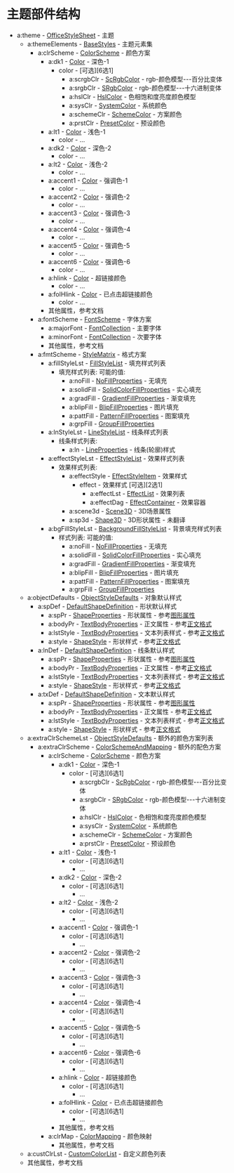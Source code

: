 # 主题部件结构

- a:theme - [OfficeStyleSheet](../ecma-part1/chapter20/main/shared_style_sheet.md#20169-theme-主题) - 主题
    - a:themeElements - [BaseStyles](../ecma-part1/chapter20/main/shared_style_sheet.md#201610-themeelements-主题元素集) - 主题元素集
        - a:clrScheme - [ColorScheme](../ecma-part1/chapter20/main/shared_style_sheet.md#20162-clrscheme-颜色方案) - 颜色方案
            - a:dk1 - [Color](../ecma-part1/chapter20/main/styles.md#201419-dk1-深色-1) - 深色-1
                - color - [可选][6选1]
                    - a:scrgbClr - [ScRgbColor](../ecma-part1/chapter20/main/basics.md#2012330-scrgbclr-rgb-颜色模型---百分比变体) - rgb-颜色模型---百分比变体
                    - a:srgbClr - [SRgbColor](../ecma-part1/chapter20/main/basics.md#2012332-srgbclr-rgb-颜色模型---十六进制变体) - rgb-颜色模型---十六进制变体
                    - a:hslClr - [HslColor](../ecma-part1/chapter20/main/basics.md#2012313-hslclr-色相饱和度亮度颜色模型) - 色相饱和度亮度颜色模型
                    - a:sysClr - [SystemColor](../ecma-part1/chapter20/main/basics.md#2012333-sysclr-系统颜色) - 系统颜色
                    - a:schemeClr - [SchemeColor](../ecma-part1/chapter20/main/basics.md#2012329-schemeclr-方案颜色) - 方案颜色
                    - a:prstClr - [PresetColor](../ecma-part1/chapter20/main/basics.md#2012322-prstclr-预设颜色) - 预设颜色
            - a:lt1 - [Color](../ecma-part1/chapter20/main/styles.md#2014122-lt1-浅色-1) - 浅色-1
                - color - ...
            - a:dk2 - [Color](../ecma-part1/chapter20/main/styles.md#2014110-dk2-深色-2) - 深色-2
                - color - ...
            - a:lt2 - [Color](../ecma-part1/chapter20/main/styles.md#2014123-lt2-浅色-2) - 浅色-2
                - color - ...
            - a:accent1 - [Color](../ecma-part1/chapter20/main/styles.md#201411-accent1-强调色-1) - 强调色-1
                - color - ...
            - a:accent2 - [Color](../ecma-part1/chapter20/main/styles.md#201412-accent2-强调色-2) - 强调色-2
                - color - ...
            - a:accent3 - [Color](../ecma-part1/chapter20/main/styles.md#201413-accent3-强调色-3) - 强调色-3
                - color - ...
            - a:accent4 - [Color](../ecma-part1/chapter20/main/styles.md#201414-accent4-强调色-4) - 强调色-4
                - color - ...
            - a:accent5 - [Color](../ecma-part1/chapter20/main/styles.md#201415-accent5-强调色-5) - 强调色-5
                - color - ...
            - a:accent6 - [Color](../ecma-part1/chapter20/main/styles.md#201416-accent6-强调色-6) - 强调色-6
                - color - ...
            - a:hlink - [Color](../ecma-part1/chapter20/main/styles.md#2014119-hlink-超链接) - 超链接颜色
                - color - ...
            - a:folHlink - [Color](../ecma-part1/chapter20/main/styles.md#2014115-folhlink-已关注的超链接) - 已点击超链接颜色
                - color - ...
            - 其他属性，参考文档
        - a:fontScheme - [FontScheme](../ecma-part1/chapter20/main/styles.md#2014118-fontscheme-字体方案) - 字体方案
            - a:majorFont - [FontCollection](../ecma-part1/chapter20/main/styles.md#2014124-majorfont-主要字体) - 主要字体
            - a:minorFont - [FontCollection](../ecma-part1/chapter20/main/styles.md#2014125-minorfont-次要字体) - 次要字体
            - 其他属性，参考文档
        - a:fmtScheme - [StyleMatrix](../ecma-part1/chapter20/main/styles.md#2014114-fmtscheme-格式方案) - 格式方案
            - a:fillStyleLst - [FillStyleList](../ecma-part1/chapter20/main/styles.md#2014113-fillstylelst-填充样式列表) - 填充样式列表
                - 填充样式列表: 可能的值:
                    - a:noFill - [NoFillProperties](../ecma-part1/chapter20/main/shape_fill.md#201844-nofill-无填充) - 无填充
                    - a:solidFill - [SolidColorFillProperties](../ecma-part1/chapter20/main/shape_fill.md#201854-solidfill-实心填充) - 实心填充
                    - a:gradFill - [GradientFillProperties](../ecma-part1/chapter20/main/shape_fill.md#201833-gradfill-渐变填充) - 渐变填充
                    - a:blipFill - [BlipFillProperties](../ecma-part1/chapter20/main/shape_fill.md#201814-blipfill-图片填充) - 图片填充
                    - a:pattFill - [PatternFillProperties](../ecma-part1/chapter20/main/shape_fill.md#201847-pattfill-图案填充) - 图案填充
                    - a:grpFill - [GroupFillProperties](../ecma-part1/chapter20/main/shape_fill.md#201835-grpfill-组合填充)
            - a:lnStyleLst - [LineStyleList](../ecma-part1/chapter20/main/styles.md#2014121-lnstylelst-线条样式列表) - 线条样式列表
                - 线条样式列表:
                    - a:ln - [LineProperties](../ecma-part1/chapter20/main/basics.md#2012224-ln-大纲) - 线条(轮廓)样式
            - a:effectStyleLst - [EffectStyleList](../ecma-part1/chapter20/main/styles.md#2014112-effectstylelst-效果样式列表) - 效果样式列表
                - 效果样式列表:
                    - a:effectStyle - [EffectStyleItem](../ecma-part1/chapter20/main/styles.md#2014111-effectstyle-效果样式) - 效果样式
                        - effect - 效果样式 [可选][2选1]
                            - a:effectLst - [EffectList](../ecma-part1/chapter20/main/shape_fill.md#201826-effectlst-效果列表) - 效果列表
                            - a:effectDag - [EffectContainer](../ecma-part1/chapter20/main/shape_fill.md#201820-cont-效果容器) - 效果容器
                    - a:scene3d - [Scene3D](../ecma-part1/chapter20/main/styles.md#2014126-scene3d-3d-场景属性) - 3D场景属性
                    - a:sp3d - [Shape3D](../ecma-part1/chapter20/main/styles.md#21456-xxx) - 3D形状属性 - 未翻译
            - a:bgFillStyleLst - [BackgroundFillStyleList](../ecma-part1/chapter20/main/styles.md#201417-bgfillstylelst-背景填充样式列表) - 背景填充样式列表
                - 样式列表: 可能的值:
                    - a:noFill - [NoFillProperties](../ecma-part1/chapter20/main/shape_fill.md#201844-nofill-无填充) - 无填充
                    - a:solidFill - [SolidColorFillProperties](../ecma-part1/chapter20/main/shape_fill.md#201854-solidfill-实心填充) - 实心填充
                    - a:gradFill - [GradientFillProperties](../ecma-part1/chapter20/main/shape_fill.md#201833-gradfill-渐变填充) - 渐变填充
                    - a:blipFill - [BlipFillProperties](../ecma-part1/chapter20/main/shape_fill.md#201814-blipfill-图片填充) - 图片填充
                    - a:pattFill - [PatternFillProperties](../ecma-part1/chapter20/main/shape_fill.md#201847-pattfill-图案填充) - 图案填充
                    - a:grpFill - [GroupFillProperties](../ecma-part1/chapter20/main/shape_fill.md#201835-grpfill-组合填充)
    - a:objectDefaults - [ObjectStyleDefaults](../ecma-part1/chapter20/main/shared_style_sheet.md#20167-objectdefaults-对象默认属性) - 对象默认样式
        - a:spDef - [DefaultShapeDefinition](../ecma-part1/chapter20/main/styles.md#2014127-spdef-形状默认样式) - 形状默认样式
            - a:spPr - [ShapeProperties](../ecma-part1/chapter20/main/basics.md#2012235-sppr-形状属性) - 形状属性 - 参考[图形属性](./slide.md#图形属性)
            - a:bodyPr - [TextBodyProperties](../ecma-part1/chapter21/main.md#211211-bodypr-正文属性) - 正文属性 - 参考[正文格式](./slide.md#正文格式)
            - a:lstStyle - [TextBodyProperties](../ecma-part1/chapter21/main.md#2112412-lststyle-文本列表样式) - 文本列表样式 - 参考[正文格式](./slide.md#正文格式)
            - a:style - [ShapeStyle](../ecma-part1/chapter20/main/basics.md#2012237-style-形状样式) - 形状样式 - 参考[正文格式](./slide.md#图形样式)
        - a:lnDef - [DefaultShapeDefinition](../ecma-part1/chapter20/main/styles.md#2014120-lndef-行默认样式) - 线条默认样式
            - a:spPr - [ShapeProperties](../ecma-part1/chapter20/main/basics.md#2012235-sppr-形状属性) - 形状属性 - 参考[图形属性](./slide.md#图形属性)
            - a:bodyPr - [TextBodyProperties](../ecma-part1/chapter21/main.md#211211-bodypr-正文属性) - 正文属性 - 参考[正文格式](./slide.md#正文格式)
            - a:lstStyle - [TextBodyProperties](../ecma-part1/chapter21/main.md#2112412-lststyle-文本列表样式) - 文本列表样式 - 参考[正文格式](./slide.md#正文格式)
            - a:style - [ShapeStyle](../ecma-part1/chapter20/main/basics.md#2012237-style-形状样式) - 形状样式 - 参考[正文格式](./slide.md#图形样式)
        - a:txDef - [DefaultShapeDefinition](../ecma-part1/chapter20/main/styles.md#2014128-txdef-文本默认样式) - 文本默认样式
            - a:spPr - [ShapeProperties](../ecma-part1/chapter20/main/basics.md#2012235-sppr-形状属性) - 形状属性 - 参考[图形属性](./slide.md#图形属性)
            - a:bodyPr - [TextBodyProperties](../ecma-part1/chapter21/main.md#211211-bodypr-正文属性) - 正文属性 - 参考[正文格式](./slide.md#正文格式)
            - a:lstStyle - [TextBodyProperties](../ecma-part1/chapter21/main.md#2112412-lststyle-文本列表样式) - 文本列表样式 - 参考[正文格式](./slide.md#正文格式)
            - a:style - [ShapeStyle](../ecma-part1/chapter20/main/basics.md#2012237-style-形状样式) - 形状样式 - 参考[正文格式](./slide.md#图形样式)
    - a:extraClrSchemeLst - [ObjectStyleDefaults](../ecma-part1/chapter20/main/shared_style_sheet.md#20165-extraclrschemelst-额外配色方案列表) - 额外的颜色方案列表
        - a:extraClrScheme - [ColorSchemeAndMapping](../ecma-part1/chapter20/main/shared_style_sheet.md#20164-extraclrscheme-额外的配色方案) - 额外的配色方案
            - a:clrScheme - [ColorScheme](../ecma-part1/chapter20/main/shared_style_sheet.md#20162-clrscheme-颜色方案) - 颜色方案
                - a:dk1 - [Color](../ecma-part1/chapter20/main/styles.md#201419-dk1-深色-1) - 深色-1
                    - color - [可选][6选1]
                        - a:scrgbClr - [ScRgbColor](../ecma-part1/chapter20/main/basics.md#2012330-scrgbclr-rgb-颜色模型---百分比变体) - rgb-颜色模型---百分比变体
                        - a:srgbClr - [SRgbColor](../ecma-part1/chapter20/main/basics.md#2012332-srgbclr-rgb-颜色模型---十六进制变体) - rgb-颜色模型---十六进制变体
                        - a:hslClr - [HslColor](../ecma-part1/chapter20/main/basics.md#2012313-hslclr-色相饱和度亮度颜色模型) - 色相饱和度亮度颜色模型
                        - a:sysClr - [SystemColor](../ecma-part1/chapter20/main/basics.md#2012333-sysclr-系统颜色) - 系统颜色
                        - a:schemeClr - [SchemeColor](../ecma-part1/chapter20/main/basics.md#2012329-schemeclr-方案颜色) - 方案颜色
                        - a:prstClr - [PresetColor](../ecma-part1/chapter20/main/basics.md#2012322-prstclr-预设颜色) - 预设颜色
                - a:lt1 - [Color](../ecma-part1/chapter20/main/styles.md#2014122-lt1-浅色-1) - 浅色-1
                    - color - [可选][6选1]
                        - ...
                - a:dk2 - [Color](../ecma-part1/chapter20/main/styles.md#2014110-dk2-深色-2) - 深色-2
                    - color - [可选][6选1]
                        - ...
                - a:lt2 - [Color](../ecma-part1/chapter20/main/styles.md#2014123-lt2-浅色-2) - 浅色-2
                    - color - [可选][6选1]
                        - ...
                - a:accent1 - [Color](../ecma-part1/chapter20/main/styles.md#201411-accent1-强调色-1) - 强调色-1
                    - color - [可选][6选1]
                        - ...
                - a:accent2 - [Color](../ecma-part1/chapter20/main/styles.md#201412-accent2-强调色-2) - 强调色-2
                    - color - [可选][6选1]
                        - ...
                - a:accent3 - [Color](../ecma-part1/chapter20/main/styles.md#201413-accent3-强调色-3) - 强调色-3
                    - color - [可选][6选1]
                        - ...
                - a:accent4 - [Color](../ecma-part1/chapter20/main/styles.md#201414-accent4-强调色-4) - 强调色-4
                    - color - [可选][6选1]
                        - ...
                - a:accent5 - [Color](../ecma-part1/chapter20/main/styles.md#201415-accent5-强调色-5) - 强调色-5
                    - color - [可选][6选1]
                        - ...
                - a:accent6 - [Color](../ecma-part1/chapter20/main/styles.md#201416-accent6-强调色-6) - 强调色-6
                    - color - [可选][6选1]
                        - ...
                - a:hlink - [Color](../ecma-part1/chapter20/main/styles.md#2014119-hlink-超链接) - 超链接颜色
                    - color - [可选][6选1]
                        - ...
                - a:folHlink - [Color](../ecma-part1/chapter20/main/styles.md#2014115-folhlink-已关注的超链接) - 已点击超链接颜色
                    - color - [可选][6选1]
                        - ...
                - 其他属性，参考文档
            - a:clrMap - [ColorMapping](../ecma-part1/chapter20/main/shared_style_sheet.md#20161-clrmap-颜色映射) - 颜色映射
                - 其他属性，参考文档
    - a:custClrLst - [CustomColorList](../ecma-part1/chapter20/main/shared_style_sheet.md#custClrLst) - 自定义颜色列表
    - 其他属性，参考文档